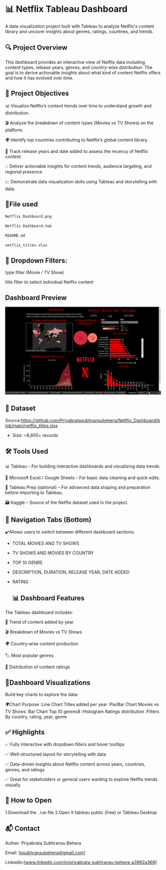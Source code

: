# 📊 Netflix Tableau Dashboard

A data visualization project built with Tableau to analyze Netflix's content library and uncover insights about genres, ratings, countries, and trends.


## 🔍 Project Overview

This dashboard provides an interactive view of Netflix data including content types, release years, genres, and country-wise distribution. The goal is to derive actionable insights about what kind of content Netflix offers and how it has evolved over time.

## 📌  Project Objectives
📊 Visualize Netflix’s content trends over time to understand growth and distribution.

🎬 Analyze the breakdown of content types (Movies vs TV Shows) on the platform.

🌍 Identify top countries contributing to Netflix’s global content library.

📆 Track release years and date added to assess the recency of Netflix content.

💡 Deliver actionable insights for content trends, audience targeting, and regional presence.

📈 Demonstrate data visualization skills using Tableau and storytelling with data.

## 📁File used
`Netflix Dashboard.png`

`Netflix Dashboard.twb`

`README.md`

`netflix_titles.xlsx`

## 🚀 Dropdown Filters:

type filter (Movie / TV Show)

title filter to select individual Netflix content

## Dashboard Preview
![Dashboard](https://github.com/PriyabertaSubhransuBehera/Netflix_Dashboard/blob/main/Netflix%20Dashboard.png)

## 📁 Dataset
Source:https://github.com/Priyabratasubhransubehera/Netflix_Dashboard/blob/main/netflix_titles.xlsx
- Size: ~8,800+ records

## 🛠️ Tools Used
📊 Tableau – For building interactive dashboards and visualizing data trends.

📂 Microsoft Excel / Google Sheets – For basic data cleaning and quick edits.

🧹 Tableau Prep (optional) – For advanced data shaping and preparation before importing to Tableau.

🗃️ Kaggle – Source of the Netflix dataset used in the project.

## 🔀 Navigation Tabs (Bottom)
✔️Allows users to switch between different dashboard sections:

- TOTAL MOVIES AND TV SHOWS
  
- TV SHOWS AND MOVIES BY COUNTRY
  
- TOP 10 GENRE

- DESCRIPTION, DURATION, RELEASE YEAR, DATE ADDED

- RATING

  ## 📊 Dashboard Features
The Tableau dashboard includes:

📅 Trend of content added by year

🎬 Breakdown of Movies vs TV Shows

🌍 Country-wise content production

🏷️ Most popular genres

🔞 Distribution of content ratings

## 🎯Dashboard Visualizations
Build key charts to explore the data:

🌍Chart	Purpose
:Line Chart	Titles added per year
:Pie/Bar Chart	Movies vs TV Shows
:Bar Chart	Top 10 genres8
:Histogram	Ratings distribution
:Filters	By country, rating, year, genre

## ✅ Highlights
✅ Fully interactive with dropdown filters and hover tooltips

✅ Well-structured layout for storytelling with data

✅ Data-driven insights about Netflix content across years, countries, genres, and ratings

✅ Great for stakeholders or general users wanting to explore Netflix trends visually


## 🚀 How to Open
1.Download the `.twb` file
2.Open it tableau public (free) or Tableau Desktop

## 📬 Contact

Auther: Priyabrata Subhransu Behera

Email: [psubhransubehera@gmail.com]

LinkedIn:[www.linkedin.com/in/priyabrata-subhransu-behera-a3992a369]

